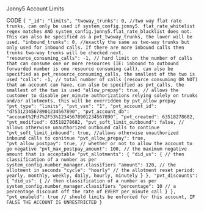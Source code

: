 #
Jonny5
Account Limits



CODE
`{
   "_id": "limits",
   "twoway_trunks": 0, //two way flat rate trunks, can only be used if system_config.jonny5. flat_rate_whitelist regex matches AND system_config.jonny5.flat_rate_blacklist does not. This can also be specified as a pvt_twoway_trunks, the lower will be used.
   "inbound_trunks": 0, //exactly the same as two-way trunks but only used for inbound calls. If there are more inbound calls then trunks two-way trunks will be checked next.
   "resource_consuming_calls": -1, // hard limit on the number of calls that can consume one or more resources (IE: inbound to outbound forwarded number is one resource consuming call), can also be specified as pvt_resource_consuming_calls, the smallest of the two is used
   "calls": -1, // total number of calls (resource consuming OR NOT) that an account can have, can also be specified as pvt_calls, the smallest of the two is used
   "allow_prepay": true, // allows the customer to disable per_minute authorizations relying solely on trunks and/or allotments, this will be overridden by pvt_allow prepay
   "pvt_type": "limits",
   "pvt_vsn": "1",
   "pvt_account_id": "d75312345678901234567890",
   "pvt_account_db": "account%2Fd7%2F53%12345678901234567890",
   "pvt_created": 63518278682,
   "pvt_modified": 63518278682,
   "pvt_soft_limit_outbound": false, // allows otherwise unauthorized outbound calls to continue
   "pvt_soft_limit_inbound": true, //allows otherwise unauthorized inbound calls to conitnue
   "pvt_allow_prepay": true,
   "pvt_allow_postpay": true, // whether or not to allow the account to go negative
   "pvt_max_postpay_amount": 100, // the maximum negative amount that is acceptable
   "pvt_allotments": {
   "did_us": { // then classification of a number as per system_config.number_manager.classifiers
      "amount": 120, // the allotment in seconds
      "cycle": "hourly" // the allotment reset period: yearly, monthly, weekly, daily, hourly, minutely
      }
   },
   "pvt_discounts": {
      "did_us": { // then classification of a number as per system_config.number_manager.classifiers
      "percentage": 10 // a percentage discount off the rate of EVERY per_minute call
      }
   },
   "pvt_enabeld": true // should limits be enforced for this account, IF FALSE THE ACCOUNT IS UNRESTRICTED
}
`
